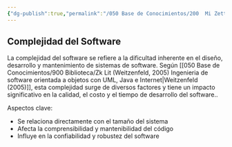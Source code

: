 ```yaml
---
{"dg-publish":true,"permalink":"/050 Base de Conocimientos/200  Mi Zettelkasten/100 Docencia/IS1/2025/Clase 03 Costos y Complejidad del Software/Zk Complejidad del Software/","tags":["digitalGarden","complejidad","software"]}
---
```


## Complejidad del Software
La complejidad del software se refiere a la dificultad inherente en el diseño, desarrollo y mantenimiento de sistemas de software. Según [[050 Base de Conocimientos/900 Biblioteca/Zk Lit (Weitzenfeld, 2005) Ingenieria de software orientada a objetos con UML, Java e Internet\|Weitzenfeld (2005)]], esta complejidad surge de diversos factores y tiene un impacto significativo en la calidad, el costo y el tiempo de desarrollo del software..

Aspectos clave:

- Se relaciona directamente con el tamaño del sistema
- Afecta la comprensibilidad y mantenibilidad del código
- Influye en la confiabilidad y robustez del software